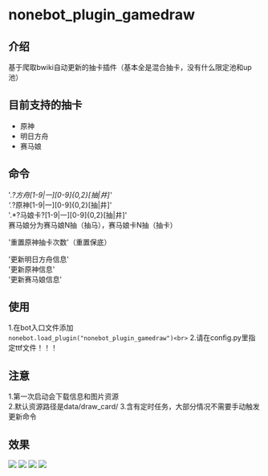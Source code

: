 # nonebot_plugin_gamedraw

## 介绍
基于爬取bwiki自动更新的抽卡插件（基本全是混合抽卡，没有什么限定池和up池）

## 目前支持的抽卡
* 原神
* 明日方舟
* 赛马娘

## 命令
'.*?方舟[1-9|一][0-9]{0,2}[抽|井]'<br>
'.*?原神[1-9|一][0-9]{0,2}[抽|井]'<br>
'.*?马娘卡?[1-9|一][0-9]{0,2}[抽|井]'<br>
赛马娘分为赛马娘N抽（抽马），赛马娘卡N抽（抽卡）

'重置原神抽卡次数'（重置保底）<br>

'更新明日方舟信息'<br>
'更新原神信息'<br>
'更新赛马娘信息'<br>

## 使用
  1.在bot入口文件添加<br>
    ```
    nonebot.load_plugin("nonebot_plugin_gamedraw")<br>
    ```
  2.请在config.py里指定ttf文件！！！<br>

## 注意
1.第一次启动会下载信息和图片资源<br>
2.默认资源路径是data/draw_card/
3.含有定时任务，大部分情况不需要手动触发更新命令

## 效果
![](https://github.com/HibiKier/nonebot_plugin_gamedraw/blob/main/docs/0.png)
![](https://github.com/HibiKier/nonebot_plugin_gamedraw/blob/main/docs/1.png)
![](https://github.com/HibiKier/nonebot_plugin_gamedraw/blob/main/docs/2.png)
![](https://github.com/HibiKier/nonebot_plugin_gamedraw/blob/main/docs/3.png)
